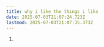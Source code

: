 ```yaml
---
title: why i like the things i like
date: 2025-07-03T21:07:24.723Z
lastmod: 2025-07-03T21:07:35.373Z
---
```

1.
